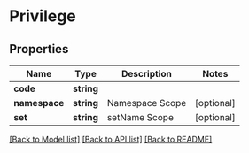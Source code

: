 # Privilege

## Properties
Name | Type | Description | Notes
------------ | ------------- | ------------- | -------------
**code** | **string** |  | 
**namespace** | **string** | Namespace Scope | [optional] 
**set** | **string** | setName Scope | [optional] 

[[Back to Model list]](../../README.md#documentation-for-models) [[Back to API list]](../../README.md#documentation-for-api-endpoints) [[Back to README]](../../README.md)

